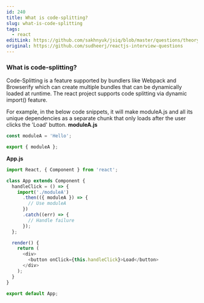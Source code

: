 ```yaml
---
id: 240
title: What is code-splitting?
slug: what-is-code-splitting
tags:
  - react
editLink: https://github.com/sakhnyuk/jsiq/blob/master/questions/theory/react/240.md
original: https://github.com/sudheerj/reactjs-interview-questions
---
```


### What is code-splitting?

Code-Splitting is a feature supported by bundlers like Webpack and Browserify which can create multiple bundles that can be dynamically loaded at runtime. The react project supports code splitting via dynamic import() feature.

For example, in the below code snippets, it will make moduleA.js and all its unique dependencies as a separate chunk that only loads after the user clicks the 'Load' button. **moduleA.js**

```javascript
const moduleA = 'Hello';

export { moduleA };
```

**App.js**

```javascript
import React, { Component } from 'react';

class App extends Component {
  handleClick = () => {
    import('./moduleA')
      .then(({ moduleA }) => {
        // Use moduleA
      })
      .catch((err) => {
        // Handle failure
      });
  };

  render() {
    return (
      <div>
        <button onClick={this.handleClick}>Load</button>
      </div>
    );
  }
}

export default App;
```